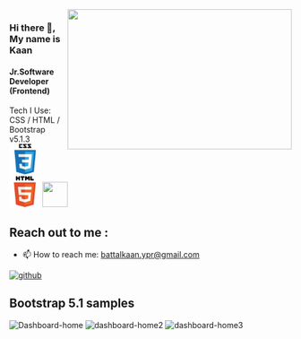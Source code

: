 <img src="https://media.giphy.com/media/qgQUggAC3Pfv687qPC/giphy.gif" align="right" width="400" height="250">

### Hi there 👋, My name is Kaan
####  Jr.Software Developer (Frontend) 


Tech I Use:  CSS / HTML / Bootstrap v5.1.3 <br>
<img src="https://raw.githubusercontent.com/github/explore/80688e429a7d4ef2fca1e82350fe8e3517d3494d/topics/css/css.png" width="55px" height="55px">
<img src="https://raw.githubusercontent.com/github/explore/80688e429a7d4ef2fca1e82350fe8e3517d3494d/topics/html/html.png" width="55px" height="55px">
<img src="https://pbs.twimg.com/profile_images/1273081551354396672/-Tzadxix_400x400.jpg" width="45px" height="45px">

## Reach out to me :
- 📫 How to reach me: battalkaan.ypr@gmail.com 

[<img src='https://cdn.jsdelivr.net/npm/simple-icons@3.0.1/icons/github.svg' alt='github' height='40'>](https://github.com/BattalKaanYapar)  


## Bootstrap 5.1 samples
![Dashboard-home](https://user-images.githubusercontent.com/93512418/147351951-eda41010-d7ac-4fd7-a295-7d2301bef866.jpg)
![dashboard-home2](https://user-images.githubusercontent.com/93512418/147352053-9d4ad4f5-97fb-4a4d-bd67-2388f4138fd0.jpg)
![dashboard-home3](https://user-images.githubusercontent.com/93512418/147352356-a39a94ca-8abf-4adf-b021-e49335e0bf6a.jpg)

